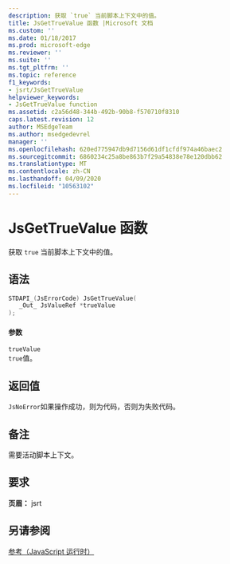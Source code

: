 ```yaml
---
description: 获取 `true` 当前脚本上下文中的值。
title: JsGetTrueValue 函数 |Microsoft 文档
ms.custom: ''
ms.date: 01/18/2017
ms.prod: microsoft-edge
ms.reviewer: ''
ms.suite: ''
ms.tgt_pltfrm: ''
ms.topic: reference
f1_keywords:
- jsrt/JsGetTrueValue
helpviewer_keywords:
- JsGetTrueValue function
ms.assetid: c2a56d48-344b-492b-90b8-f570710f8310
caps.latest.revision: 12
author: MSEdgeTeam
ms.author: msedgedevrel
manager: ''
ms.openlocfilehash: 620ed775947db9d7156d61df1cfdf974a46baec2
ms.sourcegitcommit: 6860234c25a8be863b7f29a54838e78e120dbb62
ms.translationtype: MT
ms.contentlocale: zh-CN
ms.lasthandoff: 04/09/2020
ms.locfileid: "10563102"
---
```

# JsGetTrueValue 函数
获取 `true` 当前脚本上下文中的值。  
  
## 语法  
  
```cpp  
STDAPI_(JsErrorCode) JsGetTrueValue(  
   _Out_ JsValueRef *trueValue  
);  
```  
  
#### 参数  
 `trueValue`  
 `true`值。  
  
## 返回值  
 `JsNoError`如果操作成功，则为代码，否则为失败代码。  
  
## 备注  
 需要活动脚本上下文。  
  
## 要求  
 **页眉：** jsrt  
  
## 另请参阅  
 [参考（JavaScript 运行时）](../chakra-hosting/reference-javascript-runtime.md)